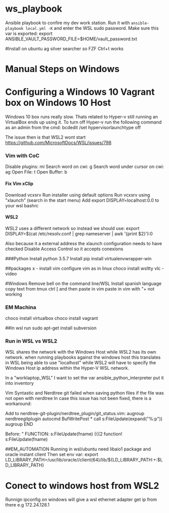 # ws_playbook
Ansible playbook to confire my dev work station.
Run it with `ansible-playbook local.yml -K` and enter the WSL sudo password.
Make sure this var is exported: export ANSIBLE_VAULT_PASSWORD_FILE=$HOME/vault_password.txt

#Install on ubuntu
ag silver searcher so FZF Ctrl+t works

# Manual Steps on Windows

# Configuring a Windows 10 Vagrant box on Windows 10 Host

Windows 10 box runs really slow. Thats related to Hyper-v still running an VirtualBox ends up using it. To turn off Hyper-v run the following command as an admin from the cmd:
bcdedit /set hypervisorlaunchtype off

The issue then is that WSL2 wont start
https://github.com/MicrosoftDocs/WSL/issues/798

### Vim with CoC
Disable plugins: mi
Search word on cwi: <space>g
Search word under cursor on cwi: <space>ag
Open File: <space>t
Open Buffer: <space>b

#### Fix Vim xClip
Download vcxsrv
Run installer using default options
Run vcxsrv using "xlaunch" (search in the start menu)
Add export DISPLAY=localhost:0.0 to your wsl bashrc

#### WSL2
WSL2 uses a different network so instead we should use:
export DISPLAY=$(cat /etc/resolv.conf | grep nameserver | awk '{print $2}'):0

Also because it a external address the xlaunch configuration needs to have checked Disable Access Control so it accepts conexions

###Python
Install python 3.5.7
Install pip install virtualenvwrapper-win

##packages
x - install vim
configure vim as in linux
choco install wsltty
vlc -video

#Windows
Remove bell on the command line/WSL
Install spanish language
copy text from tmux ctrl [ and then paste in vim
paste in vim with "+ not working


### EM Machina
choco install virtualbox
choco install vagrant

##in wsl run
sudo apt-get install  subversion

### Run in WSL vs WSL2
WSL shares the network with the Windows Host while WSL2 has its own network.
when running playbooks against the windows host this translates in WSL being able to use "localhost" while WSL2 will have to specify the Windows  Host ip address within the Hyper-V WSL network.

In a "worklaptop_WSL" I want to set the var ansible_python_interpreter put it into inventory


Vim
Syntastic and Nerdtree git failed when saving python files if the file was not open with nerdtree
In case this issue has not been fixed, there is a workaround:

Add to nerdtree-git-plugin/nerdtree_plugin/git_status.vim:
augroup nerdtreegitplugin
    autocmd BufWritePost * call s:FileUpdate(expand("%:p"))
augroup END

Before:
" FUNCTION: s:FileUpdate(fname) {{{2
function! s:FileUpdate(fname)



##EM_AUTOMATION
Running in wsl/ubuntu need libaio1 package and oracle instant client
Then set env var:
export LD_LIBRARY_PATH=/usr/lib/oracle/<version>/client(64)/lib/${LD_LIBRARY_PATH:+:$LD_LIBRARY_PATH}

# Conect to windows host from WSL2
Runnign ipconfig on windows will give a wsl ethernet adapter get ip from there e.g 172.24.128.1
